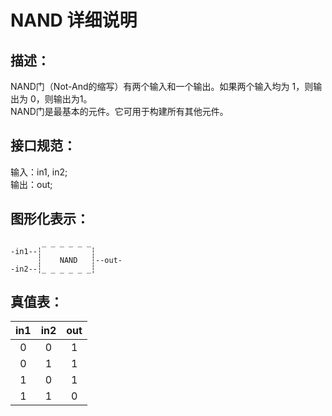 # NAND 详细说明

## 描述：

NAND门（Not-And的缩写）有两个输入和一个输出。如果两个输入均为 1，则输出为 0，则输出为1。  
NAND门是最基本的元件。它可用于构建所有其他元件。

## 接口规范：

输入：in1,  in2;  
输出：out;

## 图形化表示：

```
       _ _ _ _ _ _
-in1--┆           ┆
      ┆    NAND   ┆--out-
-in2--┆_ _ _ _ _ _┆

```

## 真值表：

| in1  | in2  | out  |
| :--: | :--: | :--: |
|  0   |  0   |  1   |
|  0   |  1   |  1   |
|  1   |  0   |  1   |
|  1   |  1   |  0   |
